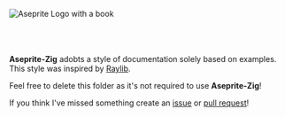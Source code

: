<img alt="Aseprite Logo with a book" src="https://github.com/ZackeryRSmith/aseprite-zig/assets/72983221/3116cd0d-1c8e-48df-a51a-cd3dda996d02" align="left"></img>

<br /><br /><br /><br />

**Aseprite-Zig** adobts a style of documentation solely based on examples. This style was inspired by [Raylib](https://www.raylib.com/index.html).

Feel free to delete this folder as it's not required to use **Aseprite-Zig**!

If you think I've missed something create an <a href="https://github.com/ZackeryRSmith/aseprite-zig/issues">issue</a> or <a href="https://github.com/ZackeryRSmith/aseprite-zig/pulls">pull request</a>!
